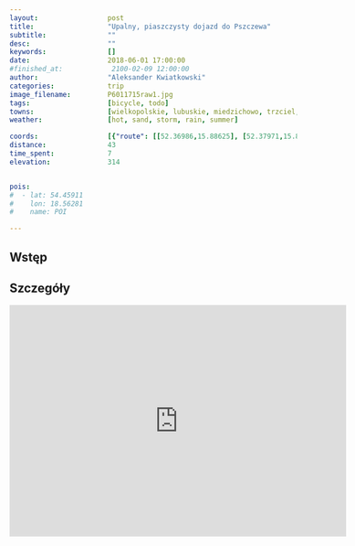 ```yaml
---
layout:                 post
title:                  "Upalny, piaszczysty dojazd do Pszczewa"
subtitle:               ""
desc:                   ""
keywords:               []
date:                   2018-06-01 17:00:00
#finished_at:            2100-02-09 12:00:00
author:                 "Aleksander Kwiatkowski"
categories:             trip
image_filename:         P6011715raw1.jpg
tags:                   [bicycle, todo]
towns:                  [wielkopolskie, lubuskie, miedzichowo, trzciel, pszczew]
weather:                [hot, sand, storm, rain, summer]

coords:                 [{"route": [[52.36986,15.88625], [52.37971,15.88848], [52.40449,15.85544], [52.41862,15.85063], [52.42705,15.82763], [52.45473,15.84290], [52.47225,15.80977], [52.48108,15.77579], [52.45844,15.77810], [52.42920,15.80334], [52.41506,15.80754], [52.40648,15.83115], [52.36839,15.86702], [52.36630,15.87741]], "type": "bicycle"}]
distance:               43
time_spent:             7
elevation:              314


pois:
#  - lat: 54.45911
#    lon: 18.56281
#    name: POI

---
```



## Wstęp

## Szczegóły

<iframe height='405' width='590' frameborder='0' allowtransparency='true' scrolling='no' src='https://www.strava.com/activities/1616519069/embed/605920f29317cb62f01d06c80d4db2a5758c79ab'></iframe>
